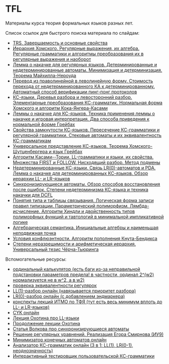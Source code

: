 # TFL
Материалы курса теория формальных языков разных лет.

Список ссылок для быстрого поиска материала по слайдам:

- [TRS. Завершаемость и основные свойства](2021/slides/lect_tfl_1.pdf)
- [Иерархия Хомского. Регулярные выражения, их алгебра. Регулярные грамматики и алгоритмы преобразования их в регулярные выражения и наоборот](2021/slides/lect_tfl_2.pdf)
- [Лемма о накачке для регулярных языков. Детерминированные и недетерминированные автоматы. Минимизация и детерминизация. Теорема Майхилла-Нероуда](2021/slides/lect_tfl_3.pdf)
- [Перевод из праволинейной в леволинейную форму. Стоимость перехода от недетерминированного КА к детерминированному. Автоматный способ верификации пинг-понг протоколов](2021/slides/lect_tfl_4.pdf)
- [КС-языки. Деревья разбора и левосторонний разбор. Элементарные преобразования КС-грамматик. Нормальная форма Хомского и алгоритм Кока-Янгера-Касами](2021/slides/lect_tfl_5.pdf)
- [Леммы о накачке для КС-языков. Техника применения леммы о накачке и игровая интерпретация. Два способа приведения к нормальной форме Грейбах](2021/slides/lect_tfl_6.pdf)
- [Свойства замкнутости КС-языков. Пересечение КС-грамматики и регулярной грамматики. Стековые автоматы и их эквивалентность КС-грамматикам](2021/slides/lect_tfl_7.pdf)
- [Универсальное представление КС-языков. Теорема Хомского-Шутценбергера и язык Грейбах](2021/slides/lect_tfl_8.pdf)
- [Алгоритм Касами--Тории. LL-грамматики и языки, их свойства. Множества FIRST и FOLLOW. Нисходящий разбор. Метод подмены](2021/slides/lect_tfl_9.pdf)
- [Недетерминированные КС-языки. Связь LR(0)-автоматов и PDA. Лемма о накачке для детерминированных КС-языков. Обзор иерархии LL- и LR-языков](2021/slides/lect_tfl_10.pdf)
- [Синхронизирующиеся автоматы. Обзор способов восстановления после ошибок. Степени недетерминизма КС-языка и техника накачки для DCFL](2021/slides/lect_tfl_11.pdf)
- [Понятия типа и таблицы связывания. Логическая форма записи правил типизации. Параметрический полиморфизм. Лямбда-исчисление. Алгоритм Хиндли и двойственность типов полиморфных функций и тавтологий в минимальной импликативной логике](2021/slides/lect_tfl_12.pdf)
- [Алгебраическая семантика. Инициальные алгебры и наименьшая неподвижная точка](2021/slides/lect_tfl_13.pdf)
- [Условия конфлюэнтности. Алгоритм пополнения Кнута-Бендикса](2021/slides/lect_tfl_14.pdf)
- [Степени неразрешимости и арифметическая иерархия. Универсальный тезис Чёрча-Тьюринга](2021/slides/lect_tfl_15.pdf)


Вспомогательные ресурсы:

- [ординальный калькулятор (есть баги из-за неправильной подстановки параметров предела! в частности, ординал 2^(w2) нормализуется не в w^2, а в w2)](https://www.mtnmath.com/ord/)
- [проверка эквивалентности регулярок](https://bakkot.github.io/dfa-lib/regeq.html)
- [LL(1)-разбор онлайн (навязывается приоритет разбора)](https://www.cs.princeton.edu/courses/archive/spring20/cos320/LL1/)
- [LR(0)-разбор онлайн (с добавлением эндмаркера)](https://www.cs.princeton.edu/courses/archive/spring20/cos320/LR0/)
- [конспекты лекций ИТМО по ТФЯ (тут есть весь минимум вплоть до LL- и LR-языков)](https://neerc.ifmo.ru/wiki/index.php?title=%D0%A2%D0%B5%D0%BE%D1%80%D0%B8%D1%8F_%D1%84%D0%BE%D1%80%D0%BC%D0%B0%D0%BB%D1%8C%D0%BD%D1%8B%D1%85_%D1%8F%D0%B7%D1%8B%D0%BA%D0%BE%D0%B2)
- [CYK онлайн](https://www.xarg.org/tools/cyk-algorithm/)
- [Лекция Охотина про LL-языки](https://users.math-cs.spbu.ru/~okhotin/teaching/fg_2019/okhotin_fg_2019_l12.pdf)
- [Продолжение лекции Охотина](https://users.math-cs.spbu.ru/~okhotin/teaching/fg_2019/okhotin_fg_2019_l13.pdf)
- [Статья Волкова про синхронизирующиеся автоматы](https://kadm.kmath.ru/files/synchro1.pdf)
- [Решение регулярных уравнений. Реализация Егора Смирнова (ИУ9)](https://smegdm.github.io/tfl/lab2/regex_system_solver/index.html)
- [Минимизатор конечных автоматов онлайн](https://aswaddev.github.io/dfa-minimizer/)
- [Анализатор КС-грамматик онлайн (3 в 1: LL(1), LR(0-1), неоднозначность)](http://mdaines.github.io/grammophone/#/)
- [Интерактивный тестировщик пользовательской КС-грамматики](https://web.stanford.edu/class/archive/cs/cs103/cs103.1156/tools/cfg/)
